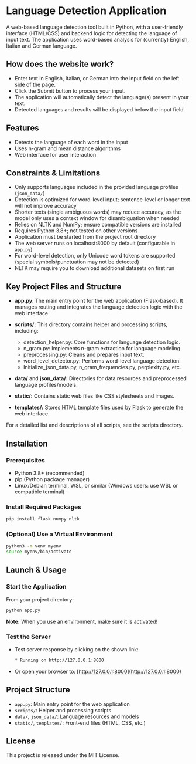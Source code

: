 # Language Detection Application

A web-based language detection tool built in Python, with a user-friendly interface (HTML/CSS) and backend logic for detecting the language of input text. The application uses word-based analysis for (currently) English, Italian and German language.

## How does the website work?

- Enter text in English, Italian, or German into the input field on the left side of the page.
- Click the Submit button to process your input.
- The application will automatically detect the language(s) present in your text.
- Detected languages and results will be displayed below the input field.

## Features

- Detects the language of each word in the input
- Uses n-gram and mean distance algorithms
- Web interface for user interaction

## Constraints & Limitations

- Only supports languages included in the provided language profiles (`json_data/`)
- Detection is optimized for word-level input; sentence-level or longer text will not improve accuracy
- Shorter texts (single ambiguous words) may reduce accuracy, as the model only uses a context window for disambiguation when needed
- Relies on NLTK and NumPy; ensure compatible versions are installed
- Requires Python 3.8+; not tested on other versions
- Application must be started from the project root directory
- The web server runs on localhost:8000 by default (configurable in `app.py`)
- For word-level detection, only Unicode word tokens are supported (special symbols/punctuation may not be detected)
- NLTK may require you to download additional datasets on first run

## Key Project Files and Structure

- **app.py**: The main entry point for the web application (Flask-based). It manages routing and integrates the language detection logic with the web interface.

- **scripts/:**
  This directory contains helper and processing scripts, including:
   - detection_helper.py: Core functions for language detection logic.
   - n_gram.py: Implements n-gram extraction for language modeling.
   - preprocessing.py: Cleans and prepares input text.
   - word_level_detector.py: Performs word-level language detection.
   - Initialize_json_data.py, n_gram_frequencies.py, perplexity.py, etc.

- **data/** and **json_data/:** Directories for data resources and preprocessed language profiles/models.

- **static/:** Contains static web files like CSS stylesheets and images.

- **templates/:**
  Stores HTML template files used by Flask to generate the web interface.

For a detailed list and descriptions of all scripts, see the scripts directory.

## Installation

### Prerequisites

- Python 3.8+ (recommended)
- pip (Python package manager)
- Linux/Debian terminal, WSL, or similar (Windows users: use WSL or compatible terminal)

### Install Required Packages

```bash
pip install flask numpy nltk
```

### (Optional) Use a Virtual Environment

```bash
python3 -m venv myenv
source myenv/bin/activate
```

## Launch & Usage

### Start the Application

From your project directory:

```bash
python app.py
```

**Note:** When you use an environment, make sure it is activated!

### Test the Server

- Test server response by clicking on the shown link:
  ```bash
  * Running on http://127.0.0.1:8000
  ```
- Or open your browser to: [http://127.0.0.1:8000](http://127.0.0.1:8000)

## Project Structure

- `app.py`: Main entry point for the web application
- `scripts/`: Helper and processing scripts
- `data/`, `json_data/`: Language resources and models
- `static/`, `templates/`: Front-end files (HTML, CSS, etc.)

## License

This project is released under the MIT License.
